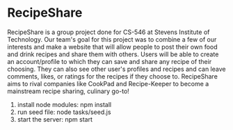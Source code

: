 # RecipeShare
RecipeShare is a group project done for CS-546 at Stevens Institute of Technology.
Our team's goal for this project was to combine a few of our interests and make a website that will allow people to post their own food and drink recipes and share them with others.
Users will be able to create an account/profile to which they can save and share any recipe of their choosing.
They can also see other user's profiles and recipes and can leave comments, likes, or ratings for the recipes if they choose to.
RecipeShare aims to rival companies like CookPad and Recipe-Keeper to become a mainstream recipe sharing, culinary go-to!

1. install node modules: npm install
2. run seed file: node tasks/seed.js
3. start the server: npm start

